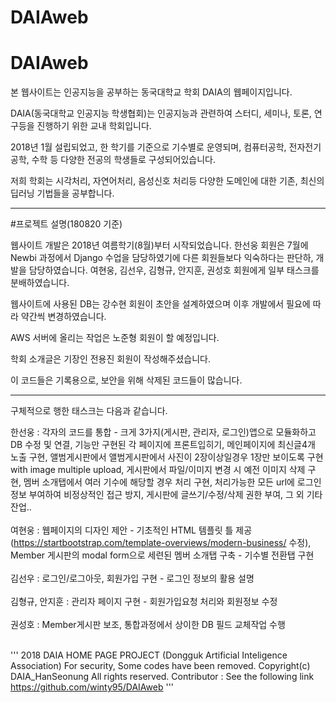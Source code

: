 # DAIAweb
# DAIAweb
<p>본 웹사이트는 인공지능을 공부하는 동국대학교 학회 DAIA의 웹페이지입니다.</p>
<p>DAIA(동국대학교 인공지능 학생협회)는 인공지능과 관련하여 스터디, 세미나, 토론, 연구등을 진행하기 위한 교내 학회입니다.</p>
<p>2018년 1월 설립되었고, 한 학기를 기준으로 기수별로 운영되며, 컴퓨터공학, 전자전기공학, 수학 등 다양한 전공의 학생들로 구성되어있습니다.</p>
<p>저희 학회는 시각처리, 자연어처리, 음성신호 처리등 다양한 도메인에 대한 기존, 최신의 딥러닝 기법들을 공부합니다.</p>
<hr>    
#프로젝트 설명(180820 기준)
<p>웹사이트 개발은 2018년 여름학기(8월)부터 시작되었습니다. 한선웅 회원은 7월에 Newbi 과정에서 Django 수업을 담당하였기에 다른 회원들보다 익숙하다는 판단하, 개발을 담당하였습니다. 여현웅, 김선우, 김형규, 안지훈, 권성호 회원에게 일부 태스크를 분배하였습니다.</p>
<p>웹사이트에 사용된 DB는 강수현 회원이 초안을 설계하였으며 이후 개발에서 필요에 따라 약간씩 변경하였습니다.</p>
<p>AWS 서버에 올리는 작업은 노준형 회원이 할 예정입니다.</p>
<p>학회 소개글은 기장인 전용진 회원이 작성해주셨습니다.</p>
<p>이 코드들은 기록용으로, 보안을 위해 삭제된 코드들이 많습니다.
<hr>  
<p>구체적으로 행한 태스크는 다음과 같습니다.</p>
<p>한선웅 : 각자의 코드를 통합 - 크게 3가지(게시판, 관리자, 로그인)앱으로 모듈화하고 DB 수정 및 연결, 기능만 구현된 각 페이지에 프론트입히기, 메인페이지에 최신글4개 노출 구현, 앨범게시판에서 앨범게시판에서 사진이 2장이상일경우 1장만 보이도록 구현 with image multiple upload, 게시판에서 파일/이미지 변경 시 예전 이미지 삭제 구현, 멤버 소개탭에서 여러 기수에 해당할 경우 처리 구현, 처리가능한 모든 url에 로그인정보 부여하여 비정상적인 접근 방지, 게시판에 글쓰기/수정/삭제 권한 부여, 그 외 기타 잔업..<br>
<br>
여현웅 : 웹페이지의 디자인 제안 - 기초적인 HTML 템플릿 틀 제공(<a href="https://startbootstrap.com/template-overviews/modern-business/" rel="nofollow">https://startbootstrap.com/template-overviews/modern-business/</a> 수정), Member 게시판의 modal form으로 세련된 멤버 소개탭 구축 - 기수별 전환탭 구현<br>
<br>
김선우 : 로그인/로그아웃, 회원가입 구현 - 로그인 정보의 활용 설명<br>
<br>
김형규, 안지훈 : 관리자 페이지 구현 - 회원가입요청 처리와 회원정보 수정<br>
<br>
권성호 : Member게시판 보조, 통합과정에서 상이한 DB 필드 교체작업 수행<br>
<br></p>

'''
2018 DAIA HOME PAGE PROJECT
(Dongguk Artificial Inteligence Association)
For security, Some codes have been removed.
Copyright(c) DAIA_HanSeonung All rights reserved.
Contributor : See the following link
https://github.com/winty95/DAIAweb
'''
